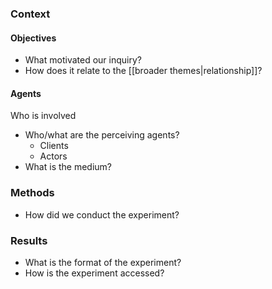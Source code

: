 


### Context

#### Objectives

- What motivated our inquiry?
- How does it relate to the [[broader themes|relationship]]?

#### Agents

Who is involved

- Who/what are the perceiving agents?
  - Clients
  - Actors
- What is the medium?

### Methods

- How did we conduct the experiment?

### Results

- What is the format of the experiment?
- How is the experiment accessed?
